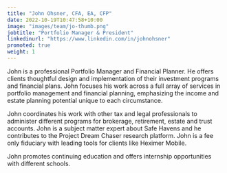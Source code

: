 ```yaml
---
title: "John Ohsner, CFA, EA, CFP"
date: 2022-10-19T10:47:58+10:00
image: "images/team/jo-thumb.png"
jobtitle: "Portfolio Manager & President"
linkedinurl: "https://www.linkedin.com/in/johnohsner"
promoted: true
weight: 1
---
```


John is a professional Portfolio Manager and Financial Planner. He offers clients thoughtful design and implementation of their investment programs and financial plans. John focuses his work across a full array of services in portfolio management and financial planning, emphasizing the income and estate planning potential unique to each circumstance.  

John coordinates his work with other tax and legal professionals to administer different programs for brokerage, retirement, estate and trust accounts. John is a subject matter expert about Safe Havens and he contributes to the Project Dream Chaser research platform. John is a fee only fiduciary with leading tools for clients like Heximer Mobile.  

John promotes continuing education and offers internship opportunities with different schools. 
